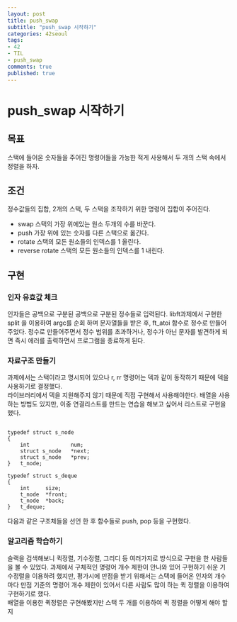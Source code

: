 ```yaml
---
layout: post
title: push_swap
subtitle: "push_swap 시작하기"
categories: 42seoul
tags:
- 42
- TIL
- push_swap
comments: true
published: true
---
```


# push_swap 시작하기

## 목표 
스택에 들어온 숫자들을 주어진 명령어들을 가능한 적게 사용해서 두 개의 스택 속에서 정렬을 하자. 

## 조건
정수값들의 집합, 2개의 스택, 두 스택을 조작하기 위한 명령어 집합이 주어진다. 
- swap 스택의 가장 위에있는 원소 두개의 수를 바꾼다.
- push 가장 위에 있는 숫자를 다른 스택으로 옮긴다. 
- rotate 스택의 모든 원소들의 인덱스를 1 올린다. 
- reverse rotate 스택의 모든 원소들의 인덱스를 1 내린다. 

## 구현

### 인자 유효값 체크
인자들은 공백으로 구분된 공백으로 구분된 정수들로 입력된다. libft과제에서 구현한 split 을 이용하여 argc를 순회 하며 문자열들을 받은 후, ft_atoi 함수로 정수로 만들어 주었다. 정수로 만들어주면서 정수 범위를 초과하거나, 정수가 아닌 문자를 발견하게 되면 즉시 에러를 출력하면서 프로그램을 종료하게 된다. 

### 자료구조 만들기 
과제에서는 스택이라고 명시되어 있으나 r, rr 명령어는 덱과 같이 동작하기 때문에 덱을 사용하기로 결정했다.  
라이브러리에서 덱을 지원해주지 않기 때문에 직접 구현해서 사용해야한다. 배열을 사용하는 방법도 있지만, 이중 연결리스트를 만드는 연습을 해보고 싶어서 리스트로 구현을 했다.  

<pre><code>
typedef struct s_node
{
	int				num;
	struct s_node	*next;
	struct s_node	*prev;
}	t_node;

typedef struct s_deque
{
	int		size;
	t_node	*front;
	t_node	*back;
}	t_deque;
</code></pre>
다음과 같은 구조체들을 선언 한 후 함수들로 push, pop 등을 구현했다.  

### 알고리즘 학습하기  

슬랙을 검색해보니 퀵정렬, 기수정렬, 그리디 등 여러가지로 방식으로 구현을 한 사람들을 볼 수 있었다. 
과제에서 구체적인 명령어 개수 제한이 안나와 있어 구현하기 쉬운 기수정렬을 이용하려 했지만, 평가시에 만점을 받기 위해서는 스택에 들어온 인자의 개수 마다 만점 기준의 명령어 개수 제한이 있어서 다른 사람도 많이 하는 퀵 정렬을 이용하여 구현하기로 했다.  
배열을 이용한 퀵정렬은 구현해봤지만 스택 두 개를 이용하여 퀵 정렬을 어떻게 해야 할지 